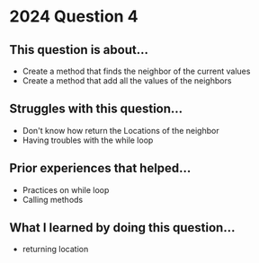 # 2024 Question 4

## This question is about...
- Create a method that finds the neighbor of the current values
- Create a method that add all the values of the neighbors

## Struggles with this question...
- Don't know how return the Locations of the neighbor
- Having troubles with the while loop

## Prior experiences that helped...
- Practices on while loop
- Calling methods

## What I learned by doing this question...
- returning location
